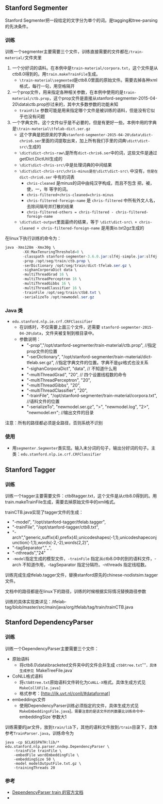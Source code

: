 ## Stanford Segmenter
Stanford Segmenter把一段给定的文字分为单个的词。是tagging和tree-parsing的先决条件。

### 训练

训练一个segmenter主要需要三个文件，训练直接需要的文件都在`/train-material/`文件夹里
1. 一个分好词的语料。在本例中是`train-material/corpora.txt`，这个文件是从ctb8.0得到的。用`train.makeTrainFile`生成。
   - `\train-material\segmented`是ctb8.0里面的原始文件。需要去掉各种xml格式，每行一句，用空格隔开
2. 一个prop文件，用来指定各种相关参数，在本例中使用的是`train-material/ctb.prop`，这个prop文件是直接从stanford-segmenter-2015-04-20\data\ctb.prop抄过来的，其中大多数参数的功能未知
   - `trainFile` 参数可能是用来指定哪个文件是被训练的语料，但是没有它似乎也没有问题
3. 一个字典文件。这个文件似乎是不必要的，但是有更好一些。本例中用的字典是`\train-material\tfelab-dict.ser.gz`
   - 这个字典是把原来的字典`stanford-segmenter-2015-04-20\data\dict-chris6.ser`里面的词提取出来，加上所有我们手里的词典`\dict\dict-src\`生成的
   - `\dict\dict-chris-raw\`是所有`dict-chris6.ser`中的词，这些文件是通过getDict.DictUtil生成的
   - `\dict\dict-chris-src\`中是处理词典的中间结果
   - `\dict\dict-chris-src\chris-minus是在\dict\dict-src\` 中没有，`但是在dict-chris6.ser` 中有的词表
      - `chris-cleaned` 是minus的词中由纯汉字构成，而且不包含 把，被，使，一，年 等字的词。
      - `chris-filtered+chris-cleaned=chris-minus`
      - `chris-filtered-foreign-name` 是 `chris-filtered` 中所有外文人名，去除间隔号并打散的结果
      - `chris-filtered-others = chris-filtered - chris-filtered-foreign-name`
   - `\dict\dict-output`里面最终的结果，等于 `\dict\dict-src\ + chris-cleaned + chris-filtered-foreign-name` 是用类io.txt2gz生成的

在linux下执行训练的命令为：
```java
java -Xms128m -Xmx30g \
        -XX:MaxTenuringThreshold=0 \
        -classpath stanford-segmenter-3.6.0.jar:slf4j-simple.jar:slf4j-api.jar edu.stanford.nlp.ie.crf.CRFClassifier \
        -prop /opt/seg/train/ctb.prop \
        -serDictionary /opt/seg/train/dict-tfelab.ser.gz \
        -sighanCorporaDict data \
        -multiThreadGrad 16 \
        -multiThreadPerceptron 16 \
        -multiThreadGibbs 16 \
        -multiThreadClassifier 16 \
        -trainFile /opt/seg/train/ctb8.txt \
        -serializeTo /opt/newmodel.ser.gz
```

### Java 类
- `edu.stanford.nlp.ie.crf.CRFClassifier`
   - 在训练时，不仅需要上面三个文件，还需要 `stanford-segmenter-2015-04-20\data`，文件夹被复制到根目录中。
   - 参数说明：
      - "-prop","/opt/stanford-segmenter/train-material/ctb.prop", //指定prop文件的位置
      - "-serDictionary", "/opt/stanford-segmenter/train-material/dict-tfelab.ser.gz", //指定字典文件的位置。字典不是gz格式也没关系
      - "-sighanCorporaDict", "data", // 不知道什么用
      - "-multiThreadGrad", "20",  // 四个设置线程数的命令
      - "-multiThreadPerceptron", "20",
      - "-multiThreadGibbs", "20",
      - "-multiThreadClassifier", "20",
      - "-trainFile", "/opt/stanford-segmenter/train-material/corpora.txt",  //语料文件的位置
      - "-serializeTo", "newmodel.ser.gz", ">", "newmodel.log", "2>", "newmodel.err"; //输出文件的目录

注意：所有的路径都必须是全路径，否则系统不识别

### 使用
- 用`segmenter.Segmenter`类实现。输入未分词的句子，输出分好词的句子。主类：`edu.stanford.nlp.ie.crf.CRFClassifier`

## Stanford Tagger

### 训练

训练一个tagger主要需要文件：ctb8tagger.txt，这个文件是从ctb8.0得到的。用train.makeTrainFile生成，需要去掉原始文件中的xml格式。

trainCTB.java实现了tagger文件的生成：
   - "-model", "/opt/stanford-tagger/tfelab.tagger",
   - "-trainFile", "/opt/stanford-tagger/ctb8.txt",
   - "-arch","generic,suffix(4),prefix(4),unicodeshapes(-1,1),unicodeshapeconjunction(-1,1),words(-2,-2),words(2,2)",
   - "-tagSeparator","_",
   - "-nthreads","24"
   - `-model`指定生成的模型文件，`-trainFile` 指定从ctb8.0中的到的语料文件，-arch 不知道作用，-tagSeparator 指定分隔符。-nthreads 指定线程数。

训练完成生成tfelab.tagger文件，替换stanford原先的chinese-nodistsim.tagger文件。

文档中的路径都是在linux下的路径，训练的时候根据实际情况替换路径参数

训练的具体实现类详见：/tfelab-tag/blob/master/src/main/java/org/tfelab/tag/train/trainCTB.java

## Stanford DependencyParser
### 训练
训练一个DependencyParser主要需要三个文件：
- 原始语料
   - 将ctb8.0\data\bracketed文件夹中的文件合并生成 `ctb8tree.txt`'''`，具体生成参见 `MakeTreeFile.java`
- CoNLL格式语料
   - 将`ctb8tree.txt`原始语料文件转化为`CoNLL-X`格式。具体生成方式见 `MakeCollXFile.java]`
   - 格式参考：[http://ilk.uvt.nl/conll/#dataformat]
- embeddings文件
   - 使用DependencyParser训练必须指定的文件，具体生成方式见 `MakeEmbeddingsFile.java`]`，需要注意的是该文件的列数要比训练命令中`-embeddingSize`参数大1

训练需要的jar文件，放到`train/lib`下，其他的语料文件放到`/train`目录下，具体参考`TrainParser.java`，训练命令为
```shell
java -cp $CLASSPATH:lib/* edu.stanford.nlp.parser.nndep.DependencyParser \
    -trainFile trainFile \
    -embedFile wordEmbeddingFile \
    -embeddingSize 50 \
    -model modelOutputFile.txt.gz \
    ‑trainingThreads 20
```
### 参考
- [DependencyParser train 的官方文档](http://nlp.stanford.edu/nlp/javadoc/javanlp-3.5.0/edu/stanford/nlp/parser/nndep/DependencyParser.html)
- 